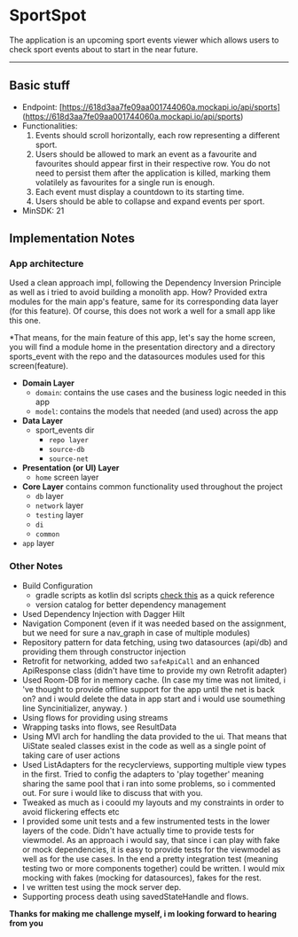 # SportSpot
The application is an upcoming sport events viewer which allows users to check sport events about to start in the near future.

---

## Basic stuff

+ Endpoint: 
  [https://618d3aa7fe09aa001744060a.mockapi.io/api/sports] (https://618d3aa7fe09aa001744060a.mockapi.io/api/sports)
+ Functionalities:
  1. Events should scroll horizontally, each row representing a different sport.
  2. Users should be allowed to mark an event as a favourite and favourites should
    appear first in their respective row. You do not need to persist them after the
    application is killed, marking them volatilely as favourites for a single run is enough.
  3. Each event must display a countdown to its starting time.
  4. Users should be able to collapse and expand events per sport.
+ MinSDK: 21

## Implementation Notes

### App architecture
Used a clean approach impl, following the Dependency Inversion Principle as well as
i tried to avoid building a monolith app. How? Provided extra modules for the main app's
feature, same for its corresponding data layer (for this feature).
Of course, this does not work a well for a small app like this one.

*That means, for the main feature of this app, let's say the home screen, you will
find a module home in the presentation directory and a directory sports_event with the repo and the datasources modules used 
for this screen(feature).
   
 + **Domain Layer**
    * `domain`: contains the use cases and the business logic needed in this app
    * `model`: contains the models that needed (and used) across the app
 + **Data Layer**
   + sport_events dir
     + `repo layer`
     + `source-db`
     + `source-net`
 + **Presentation (or UI) Layer**
   + `home` screen layer
 + **Core Layer** contains common functionality used throughout the project
   + `db` layer
   + `network` layer
   + `testing` layer
   + `di`
   + `common` 
 + `app` layer


### Other Notes
+ Build Configuration
  + gradle scripts as kotlin dsl scripts
    [check this](https://developer.android.com/studio/build/migrate-to-kts) as a quick reference
  + version catalog for better dependency management
+ Used Dependency Injection with Dagger Hilt
+ Navigation Component (even if it was needed based on the assignment, but we need for sure a nav_graph in case of multiple modules)
+ Repository pattern for data fetching, using two datasources (api/db) and providing them through constructor injection
+ Retrofit for networking, added two `safeApiCall` and an enhanced ApiResponse class (didn't have time to provide my own Retrofit adapter)
+ Used Room-DB for in memory cache. (In case my time was not limited, i 've thought to provide offline support for the app until the net is back on? and i would delete the data in app start and i would use soumething line Syncinitializer, anyway. )
+ Using flows for providing using streams
+ Wrapping tasks into flows, see ResultData
+ Using MVI arch for handling the data provided to the ui. That means that UiState sealed classes exist in the code as well as a single point of taking care of user actions
+ Used ListAdapters for the recyclerviews, supporting multiple view types in the first. Tried to config the adapters to 'play together' meaning sharing the same pool that i ran into some problems, so i commented out. For sure i would like to discuss that with you.
+ Tweaked as much as i coould my layouts and my constraints in order to avoid flickering effects etc
+ I provided some unit tests and a few instrumented tests in the lower layers of the code. Didn't have actually time to provide tests for viewmodel. As an approach i would say, that since i can play with fake or mock dependencies, it is easy to provide tests for the viewmodel as well as for the use cases. In the end a pretty integration test (meaning testing two or more components together) could be written. I would mix mocking with fakes (mocking for datasources), fakes for the rest.
+ I ve written test using the mock server dep.
+ Supporting process death using savedStateHandle and flows.

**Thanks for making me challenge myself, i m looking forward to hearing from you**

 


  
